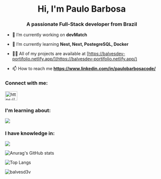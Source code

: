 <h1 align="center">Hi, I'm Paulo Barbosa</h1>
<h3 align="center">A passionate Full-Stack developer from Brazil</h3>

- 🔭 I’m currently working on **devMatch**

- 🌱 I’m currently learning **Nest, Next, PostegreSQL, Docker**

- 👨‍💻 All of my projects are available at [https://balvesdev-portifolio.netlify.app/](https://balvesdev-portifolio.netlify.app/)

- 📫 How to reach me **https://www.linkedin.com/in/paulobarbosacode/**

<h3 align="left">Connect with me:</h3>
<p align="left">
<a href="https://www.linkedin.com/in/paulobarbosacode/" target="blank"><img align="center" src="https://raw.githubusercontent.com/rahuldkjain/github-profile-readme-generator/master/src/images/icons/Social/linked-in-alt.svg" alt="https://www.linkedin.com/in/paulobarbosacode/" height="30" width="40" /></a>
</p>

<h3 align="left">I'm learning about:</h3>
<p align="left">
  <a href="https://skillicons.dev">
    <img src="https://skillicons.dev/icons?i=docker,postgres,ts,nest,prisma" />
  </a>
</p>

<h3 align="left">I have knowledge in:</h3>
<p align="left">
  <a href="https://skillicons.dev">
    <img src="https://skillicons.dev/icons?i=next,react,ts,js,mongodb,sqlite,tailwind,nodejs" />
  </a>
</p>



<div align="left">

![Anurag's GitHub stats](https://github-readme-stats.vercel.app/api?username=itspaulin&show_icons=true&theme=transparent)

![Top Langs](https://github-readme-stats.vercel.app/api/top-langs/?username=itspaulin&layout=compact&theme=transparent)

<p><img align="center" src="https://github-readme-streak-stats.herokuapp.com/?user=balvesd3v&theme=transparent" alt="balvesd3v" /></p>
